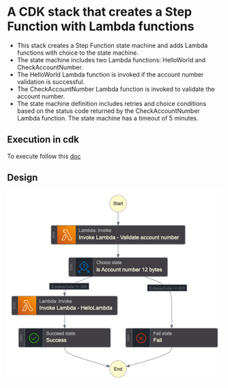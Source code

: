 # A CDK stack that creates a Step Function with Lambda functions

- This stack creates a Step Function state machine and adds Lambda functions with choice to the state machine.
- The state machine includes two Lambda functions: HelloWorld and CheckAccountNumber.
- The HelloWorld Lambda function is invoked if the account number validation is successful.
- The CheckAccountNumber Lambda function is invoked to validate the account number.
- The state machine definition includes retries and choice conditions based on the status code returned by the CheckAccountNumber Lambda function. The state machine has a timeout of 5 minutes.

## Execution in cdk

To execute follow this [doc](https://docs.aws.amazon.com/cdk/v2/guide/getting_started.html)

## Design

![alt text](stepfunctions_graph.png)
